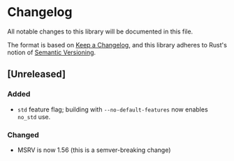 # Changelog
All notable changes to this library will be documented in this file.

The format is based on [Keep a Changelog](https://keepachangelog.com/en/1.0.0/),
and this library adheres to Rust's notion of
[Semantic Versioning](https://semver.org/spec/v2.0.0.html).

## [Unreleased]

### Added
- `std` feature flag; building with `--no-default-features` now enables `no_std` use.

### Changed
- MSRV is now 1.56 (this is a semver-breaking change)
